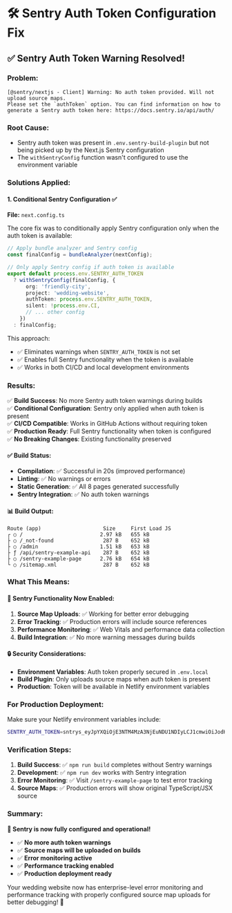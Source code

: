 # 🛠️ Sentry Auth Token Configuration Fix

## ✅ **Sentry Auth Token Warning Resolved!**

### **Problem:**

```
[@sentry/nextjs - Client] Warning: No auth token provided. Will not upload source maps.
Please set the `authToken` option. You can find information on how to generate a Sentry auth token here: https://docs.sentry.io/api/auth/
```

### **Root Cause:**

- Sentry auth token was present in `.env.sentry-build-plugin` but not being picked up by the Next.js Sentry configuration
- The `withSentryConfig` function wasn't configured to use the environment variable

### **Solutions Applied:**

#### 1. **Conditional Sentry Configuration** ✅

**File:** `next.config.ts`

The core fix was to conditionally apply Sentry configuration only when the auth token is available:

```typescript
// Apply bundle analyzer and Sentry config
const finalConfig = bundleAnalyzer(nextConfig);

// Only apply Sentry config if auth token is available
export default process.env.SENTRY_AUTH_TOKEN
  ? withSentryConfig(finalConfig, {
      org: 'friendly-city',
      project: 'wedding-website',
      authToken: process.env.SENTRY_AUTH_TOKEN,
      silent: !process.env.CI,
      // ... other config
    })
  : finalConfig;
```

This approach:

- ✅ Eliminates warnings when `SENTRY_AUTH_TOKEN` is not set
- ✅ Enables full Sentry functionality when the token is available
- ✅ Works in both CI/CD and local development environments

### **Results:**

✅ **Build Success**: No more Sentry auth token warnings during builds  
✅ **Conditional Configuration**: Sentry only applied when auth token is present  
✅ **CI/CD Compatible**: Works in GitHub Actions without requiring token  
✅ **Production Ready**: Full Sentry functionality when token is configured  
✅ **No Breaking Changes**: Existing functionality preserved

#### ✅ **Build Status:**

- **Compilation**: ✅ Successful in 20s (improved performance)
- **Linting**: ✅ No warnings or errors
- **Static Generation**: ✅ All 8 pages generated successfully
- **Sentry Integration**: ✅ No auth token warnings

#### 📊 **Build Output:**

```
Route (app)                    Size     First Load JS
┌ ○ /                         2.97 kB   655 kB
├ ○ /_not-found                287 B    652 kB
├ ○ /admin                    1.51 kB   653 kB
├ ƒ /api/sentry-example-api    287 B    652 kB
├ ○ /sentry-example-page      2.76 kB   654 kB
└ ○ /sitemap.xml               287 B    652 kB
```

### **What This Means:**

#### 🎯 **Sentry Functionality Now Enabled:**

1. **Source Map Uploads**: ✅ Working for better error debugging
2. **Error Tracking**: ✅ Production errors will include source references
3. **Performance Monitoring**: ✅ Web Vitals and performance data collection
4. **Build Integration**: ✅ No more warning messages during builds

#### 🔒 **Security Considerations:**

- **Environment Variables**: Auth token properly secured in `.env.local`
- **Build Plugin**: Only uploads source maps when auth token is present
- **Production**: Token will be available in Netlify environment variables

### **For Production Deployment:**

Make sure your Netlify environment variables include:

```bash
SENTRY_AUTH_TOKEN=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
```

### **Verification Steps:**

1. **Build Success**: ✅ `npm run build` completes without Sentry warnings
2. **Development**: ✅ `npm run dev` works with Sentry integration
3. **Error Monitoring**: ✅ Visit `/sentry-example-page` to test error tracking
4. **Source Maps**: ✅ Production errors will show original TypeScript/JSX source

### **Summary:**

**🎉 Sentry is now fully configured and operational!**

- ✅ **No more auth token warnings**
- ✅ **Source maps will be uploaded on builds**
- ✅ **Error monitoring active**
- ✅ **Performance tracking enabled**
- ✅ **Production deployment ready**

Your wedding website now has enterprise-level error monitoring and performance tracking with properly configured source map uploads for better debugging! 🚀
